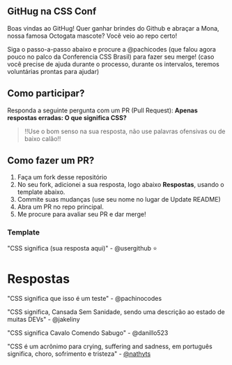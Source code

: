 ## GitHug na CSS Conf
Boas vindas ao GitHug!
Quer ganhar brindes do Github e abraçar a Mona, nossa famosa Octogata mascote? Você veio ao repo certo!

Siga o passo-a-passo abaixo e procure a @pachicodes  (que falou agora pouco no palco da Conferencia CSS Brasil) para fazer seu merge! (caso você precise de ajuda durante o processo, durante os intervalos, teremos voluntárias prontas para ajudar)

## Como participar?
Responda a seguinte pergunta com um PR (Pull Request):
**Apenas respostas erradas: O que significa CSS?**
> ‼️Use o bom senso na sua resposta, não use palavras ofensivas ou de baixo calão‼️

## Como fazer um PR?
1. Faça um fork desse repositório
2. No seu fork, adicionei a sua resposta, logo abaixo **Respostas**, usando o template abaixo.
3. Commite suas mudanças (use seu nome no lugar de Update README)
4. Abra um PR no repo principal.
5. Me procure para avaliar seu PR e dar merge!

### Template

"CSS significa (sua resposta aqui)" - @usergithub
⭐


# Respostas
"CSS significa que isso é um teste" - @pachinocodes

"CSS significa, Cansada Sem Sanidade, sendo uma descrição ao estado de muitas DEVs" - @jakeliny

"CSS significa Cavalo Comendo Sabugo" - @danillo523

"CSS é um acrônimo para crying, suffering and sadness, em português significa, choro, sofrimento e tristeza" - [@nathyts](https://github.com/nathyts)

